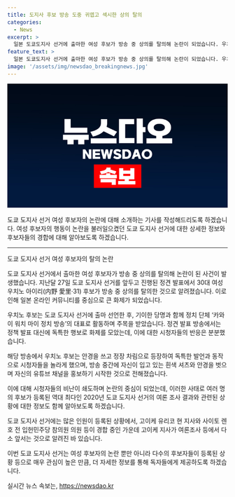 ```yaml
---
title: 도지사 후보 방송 도중 귀엽고 섹시한 상의 탈의
categories:
  - News
excerpt: >
  일본 도쿄도지사 선거에 출마한 여성 후보가 방송 중 상의를 탈의해 논란이 되었습니다. 우치노 아이리 후보는 귀여운 이미지로 정견 발표에 나섰지만, 정책 발표 대신 섹시한 이미지를 강조하며 유튜브 채널을 홍보한 것으로 알려졌습니다. 이에 시청자들의 반응은 격하게 분분하며, 후보의 행동에 대한 비판이 집중되고 있습니다. 현재 도쿄도지사 선거는 56명의 후보가 등록돼 역대 최다의 경쟁률을 보이고 있습니다. #일본 #선거 #일본도쿄도지사 #여성후보탈의
feature_text: >
  일본 도쿄도지사 선거에 출마한 여성 후보가 방송 중 상의를 탈의해 논란이 되었습니다. 우치노 아이리 후보는 귀여운 이미지로 정견 발표에 나섰지만, 정책 발표 대신 섹시한 이미지를 강조하며 유튜브 채널을 홍보한 것으로 알려졌습니다. 이에 시청자들의 반응은 격하게 분분하며, 후보의 행동에 대한 비판이 집중되고 있습니다. 현재 도쿄도지사 선거는 56명의 후보가 등록돼 역대 최다의 경쟁률을 보이고 있습니다. #일본 #선거 #일본도쿄도지사 #여성후보탈의
image: '/assets/img/newsdao_breakingnews.jpg'
---
```


<p><img src="/assets/img/newsdao_breakingnews.jpg" alt="bookingtag 속보" /></p>

<p>도쿄 도지사 선거 여성 후보자의 논란에 대해 소개하는 기사를 작성해드리도록 하겠습니다. 여성 후보자의 행동이 논란을 불러일으켰던 도쿄 도지사 선거에 대한 상세한 정보와 후보자들의 경합에 대해 알아보도록 하겠습니다. </p>

<hr />

<p>도쿄 도지사 선거 여성 후보자의 탈의 논란</p>

<p>도쿄 도지사 선거에서 출마한 여성 후보자가 방송 중 상의를 탈의해 논란이 된 사건이 발생했습니다. 지난달 27일 도쿄 도지사 선거를 앞두고 진행된 정견 발표에서 30대 여성 우치노 아이리(内野 愛里·31) 후보가 방송 중 상의를 탈의한 것으로 알려졌습니다. 이로 인해 일본 온라인 커뮤니티를 중심으로 큰 화제가 되었습니다.</p>

<p>우치노 후보는 도쿄 도지사 선거에 출마 선언한 후, 기이한 당명과 함께 정치 단체 ‘카와이 워치 마이 정치 방송’의 대표로 활동하며 주목을 받았습니다. 정견 발표 방송에서는 정책 발표 대신에 독특한 행보로 화제를 모았는데, 이에 대한 시청자들의 반응은 분분했습니다.</p>

<p>해당 방송에서 우치노 후보는 안경을 쓰고 정장 차림으로 등장하여 독특한 발언과 동작으로 시청자들을 놀라게 했으며, 방송 중간에 자신이 입고 있는 흰색 셔츠와 안경을 벗으며 자신의 유튜브 채널을 홍보하기 시작한 것으로 전해졌습니다.</p>

<p>이에 대해 시청자들의 비난이 쇄도하며 논란의 중심이 되었는데, 이러한 사태로 여러 명의 후보가 등록된 역대 최다인 2020년 도쿄 도지사 선거의 여론 조사 결과와 관련된 상황에 대한 정보도 함께 알아보도록 하겠습니다. </p>

<p>도쿄 도지사 선거에는 많은 인원이 등록된 상황에서, 고이케 유리코 현 지사와 사이토 렌호 전 입헌민주당 참의원 의원 등이 경합 중인 가운데 고이케 지사가 여론조사 등에서 다소 앞서는 것으로 알려진 바 있습니다. </p>

<p>이번 도쿄 도지사 선거는 여성 후보자의 논란 뿐만 아니라 다수의 후보자들이 등록된 상황 등으로 매우 관심이 높은 만큼, 더 자세한 정보를 통해 독자들에게 제공하도록 하겠습니다.</p>
실시간 뉴스 속보는, <a href="https://newsdao.kr" rel="dofollow">https://newsdao.kr</a>


